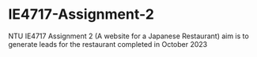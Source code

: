 # IE4717-Assignment-2
NTU IE4717 Assignment 2 (A website for a Japanese Restaurant)
aim is to generate leads for the restaurant
completed in October 2023
